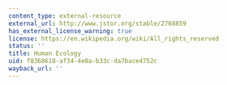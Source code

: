```yaml
---
content_type: external-resource
external_url: http://www.jstor.org/stable/2768859
has_external_license_warning: true
license: https://en.wikipedia.org/wiki/All_rights_reserved
status: ''
title: Human Ecology
uid: f8368618-af34-4e0a-b33c-da7bace4752c
wayback_url: ''
---
```

